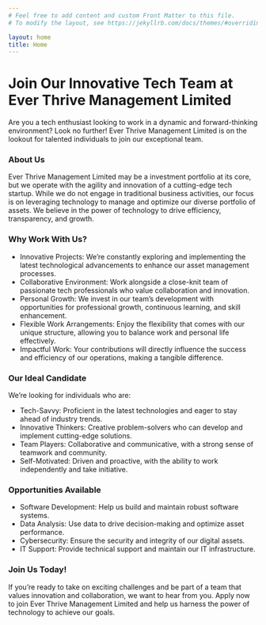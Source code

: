 ```yaml
---
# Feel free to add content and custom Front Matter to this file.
# To modify the layout, see https://jekyllrb.com/docs/themes/#overriding-theme-defaults

layout: home
title: Home
---
```


# Join Our Innovative Tech Team at Ever Thrive Management Limited

Are you a tech enthusiast looking to work in a dynamic and forward-thinking environment? Look no further! Ever Thrive Management Limited is on the lookout for talented individuals to join our exceptional team.

### About Us

Ever Thrive Management Limited may be a investment portfolio at its core, but we operate with the agility and innovation of a cutting-edge tech startup. While we do not engage in traditional business activities, our focus is on leveraging technology to manage and optimize our diverse portfolio of assets. We believe in the power of technology to drive efficiency, transparency, and growth.

### Why Work With Us?

- Innovative Projects: We’re constantly exploring and implementing the latest technological advancements to enhance our asset management processes.
- Collaborative Environment: Work alongside a close-knit team of passionate tech professionals who value collaboration and innovation.
- Personal Growth: We invest in our team’s development with opportunities for professional growth, continuous learning, and skill enhancement.
- Flexible Work Arrangements: Enjoy the flexibility that comes with our unique structure, allowing you to balance work and personal life effectively.
- Impactful Work: Your contributions will directly influence the success and efficiency of our operations, making a tangible difference.

### Our Ideal Candidate

We’re looking for individuals who are:

- Tech-Savvy: Proficient in the latest technologies and eager to stay ahead of industry trends.
- Innovative Thinkers: Creative problem-solvers who can develop and implement cutting-edge solutions.
- Team Players: Collaborative and communicative, with a strong sense of teamwork and community.
- Self-Motivated: Driven and proactive, with the ability to work independently and take initiative.

### Opportunities Available

- Software Development: Help us build and maintain robust software systems.
- Data Analysis: Use data to drive decision-making and optimize asset performance.
- Cybersecurity: Ensure the security and integrity of our digital assets.
- IT Support: Provide technical support and maintain our IT infrastructure.

### Join Us Today!

If you’re ready to take on exciting challenges and be part of a team that values innovation and collaboration, we want to hear from you. Apply now to join Ever Thrive Management Limited and help us harness the power of technology to achieve our goals.